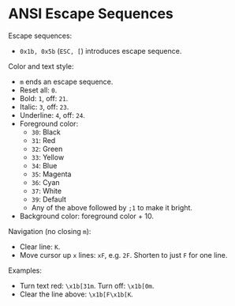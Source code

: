 ANSI Escape Sequences
=====================

Escape sequences:

 * `0x1b, 0x5b` (`ESC, [`) introduces escape sequence.

Color and text style:

 * `m` ends an escape sequence.
 * Reset all: `0`.
 * Bold: `1`, off: `21`.
 * Italic: `3`, off: `23`.
 * Underline: `4`, off: `24`.
 * Foreground color:
   * `30`: Black
   * `31`: Red
   * `32`: Green
   * `33`: Yellow
   * `34`: Blue
   * `35`: Magenta
   * `36`: Cyan
   * `37`: White
   * `39`: Default
   * Any of the above followed by `;1` to make it bright.
 * Background color: foreground color + 10.

Navigation (no closing `m`):

 * Clear line: `K`.
 * Move cursor up `x` lines: `xF`, e.g. `2F`. Shorten to just `F` for one line.

Examples:

 * Turn text red: `\x1b[31m`. Turn off: `\x1b[0m`.
 * Clear the line above: `\x1b[F\x1b[K`.
